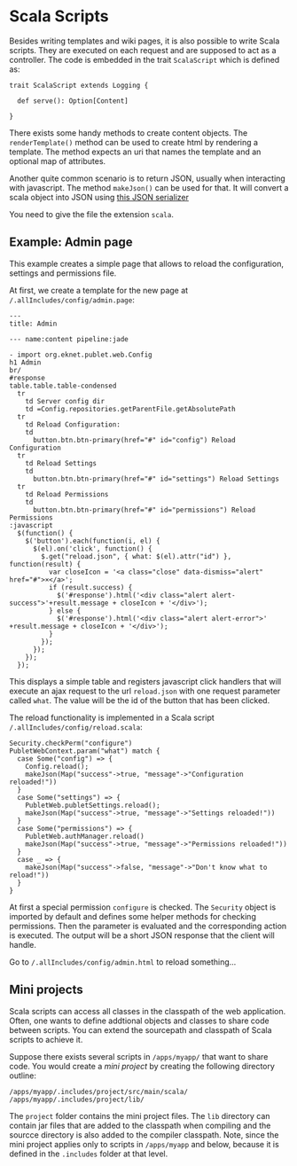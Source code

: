 # Scala Scripts

Besides writing templates and wiki pages, it is also possible to write Scala
scripts. They are executed on each request and are supposed to act as a
controller. The code is embedded in the trait `ScalaScript` which is defined
as:

    trait ScalaScript extends Logging {

      def serve(): Option[Content]

    }

There exists some handy methods to create content objects. The
`renderTemplate()` method can be used to create html by rendering a template.
The method expects an uri that names the template and an optional map of
attributes.

Another quite common scenario is to return JSON, usually when interacting with
javascript. The method `makeJson()` can be used for that. It will convert a
scala object into JSON using [this JSON
serializer](https://github.com/twitter/scala-json/blob/master/src/main/scala/com/twitter/json/Json.scala)

You need to give the file the extension `scala`.


## Example: Admin page

This example creates a simple page that allows to reload the configuration,
settings and permissions file.

At first, we create a template for the new page at `/.allIncludes/config/admin.page`:

    ---
    title: Admin

    --- name:content pipeline:jade

    - import org.eknet.publet.web.Config
    h1 Admin
    br/
    #response
    table.table.table-condensed
      tr
        td Server config dir
        td =Config.repositories.getParentFile.getAbsolutePath
      tr
        td Reload Configuration:
        td
          button.btn.btn-primary(href="#" id="config") Reload Configuration
      tr
        td Reload Settings
        td
          button.btn.btn-primary(href="#" id="settings") Reload Settings
      tr
        td Reload Permissions
        td
          button.btn.btn-primary(href="#" id="permissions") Reload Permissions
    :javascript
      $(function() {
        $('button').each(function(i, el) {
          $(el).on('click', function() {
            $.get("reload.json", { what: $(el).attr("id") }, function(result) {
              var closeIcon = '<a class="close" data-dismiss="alert" href="#">×</a>';
              if (result.success) {
                $('#response').html('<div class="alert alert-success">'+result.message + closeIcon + '</div>');
              } else {
                $('#response').html('<div class="alert alert-error">' +result.message + closeIcon + '</div>');
              }
            });
          });
        });
      });

This displays a simple table and registers javascript click handlers that will
execute an ajax request to the url `reload.json` with one request parameter
called `what`. The value will be the id of the button that has been clicked.

The reload functionality is implemented in a Scala script
`/.allIncludes/config/reload.scala`:

    Security.checkPerm("configure")
    PubletWebContext.param("what") match {
      case Some("config") => {
        Config.reload();
        makeJson(Map("success"->true, "message"->"Configuration reloaded!"))
      }
      case Some("settings") => {
        PubletWeb.publetSettings.reload();
        makeJson(Map("success"->true, "message"->"Settings reloaded!"))
      }
      case Some("permissions") => {
        PubletWeb.authManager.reload()
        makeJson(Map("success"->true, "message"->"Permissions reloaded!"))
      }
      case _ => {
        makeJson(Map("success"->false, "message"->"Don't know what to reload!"))
      }
    }

At first a special permission `configure` is checked. The `Security` object is
imported by default and defines some helper methods for checking permissions.
Then the parameter is evaluated and the corresponding action is executed. The
output will be a short JSON response that the client will handle.

Go to `/.allIncludes/config/admin.html` to reload something...


## Mini projects

Scala scripts can access all classes in the classpath of the web application.
Often, one wants to define addtional objects and classes to share code between
scripts. You can extend the sourcepath and classpath of Scala scripts to
achieve it.

Suppose there exists several scripts in `/apps/myapp/` that want to share
code. You would create a _mini project_ by creating the following directory
outline:

    /apps/myapp/.includes/project/src/main/scala/
    /apps/myapp/.includes/project/lib/

The `project` folder contains the mini project files. The `lib` directory can
contain jar files that are added to the classpath when compiling and the
sourcce directory is also added to the compiler classpath. Note, since the
mini project applies only to scripts in `/apps/myapp` and below, because it is
defined in the `.includes` folder at that level.
